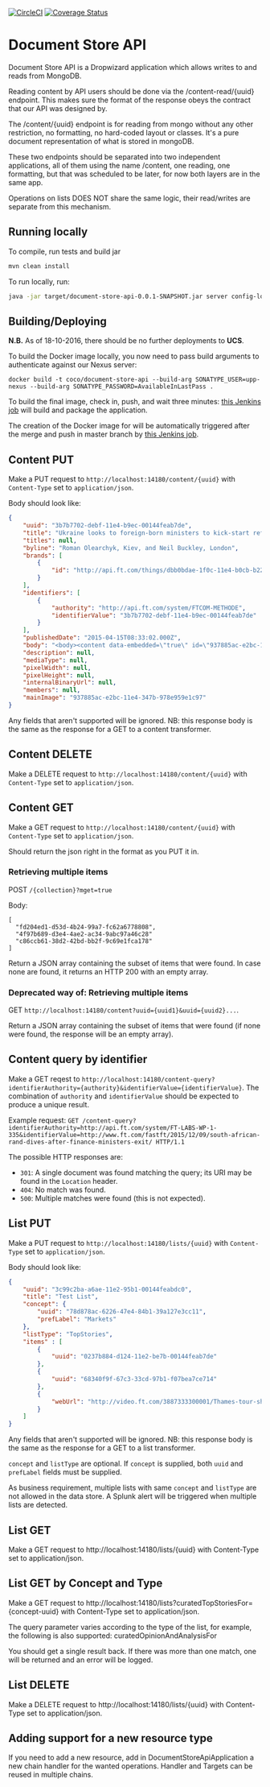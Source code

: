[![CircleCI](https://circleci.com/gh/Financial-Times/document-store-api.svg?style=svg)](https://circleci.com/gh/Financial-Times/document-store-api) [![Coverage Status](https://coveralls.io/repos/github/Financial-Times/document-store-api/badge.svg)](https://coveralls.io/github/Financial-Times/document-store-api)

# Document Store API

Document Store API is a Dropwizard application which allows writes to and reads from MongoDB.

Reading content by API users should be done via the /content-read/{uuid} endpoint. This makes sure the format of the response obeys the contract that our API was designed by.

The /content/{uuid} endpoint is for reading from mongo without any other restriction, no formatting, no hard-coded layout or classes. It's a pure document representation of what is stored in mongoDB.

These two endpoints should be separated into two independent applications, all of them using the name /content, one reading, one formatting, but that was scheduled to be later, for now both layers are in the same app.

Operations on lists DOES NOT share the same logic, their read/writes are separate from this mechanism.

## Running locally

To compile, run tests and build jar

```sh
mvn clean install
```

To run locally, run:

```sh
java -jar target/document-store-api-0.0.1-SNAPSHOT.jar server config-local.yml
```

## Building/Deploying

**N.B.** As of 18-10-2016, there should be no further deployments to **UCS**.

To build the Docker image locally, you now need to pass build arguments to authenticate against our Nexus server:

    docker build -t coco/document-store-api --build-arg SONATYPE_USER=upp-nexus --build-arg SONATYPE_PASSWORD=AvailableInLastPass .

To build the final image, check in, push, and wait three minutes: [this Jenkins job](http://ftjen06609-lvpr-uk-p:8181/job/document-store-api/) will build and package the application.

The creation of the Docker image for will be automatically triggered after the merge and push in master branch by [this Jenkins job](http://ftaps116-lvpr-uk-d:8080/job/document-store-api/).

## Content PUT

Make a PUT request to `http://localhost:14180/content/{uuid}` with `Content-Type` set to `application/json`.

Body should look like:

```json
{
    "uuid": "3b7b7702-debf-11e4-b9ec-00144feab7de",
    "title": "Ukraine looks to foreign-born ministers to kick-start reform",
    "titles": null,
    "byline": "Roman Olearchyk, Kiev, and Neil Buckley, London",
    "brands": [
        {
            "id": "http://api.ft.com/things/dbb0bdae-1f0c-11e4-b0cb-b2227cce2b54"
        }
    ],
    "identifiers": [
        {
            "authority": "http://api.ft.com/system/FTCOM-METHODE",
            "identifierValue": "3b7b7702-debf-11e4-b9ec-00144feab7de"
        }
    ],
    "publishedDate": "2015-04-15T08:33:02.000Z",
    "body": "<body><content data-embedded=\"true\" id=\"937885ac-e2bc-11e4-347b-978e959e1c97\" type=\"http://www.ft.com/ontology/content/ImageSet\"></content><p>Late last year, US-born Natalie Jaresko was in the Kiev office of the investment firm she founded in 2006 when headhunters came to call. Within days she was named as finance minister of war-torn country.</p></body>",
    "description": null,
    "mediaType": null,
    "pixelWidth": null,
    "pixelHeight": null,
    "internalBinaryUrl": null,
    "members": null,
    "mainImage": "937885ac-e2bc-11e4-347b-978e959e1c97"
}
```

Any fields that aren't supported will be ignored. NB: this response body is the same as the response for a GET to a content transformer.

## Content DELETE

Make a DELETE request to `http://localhost:14180/content/{uuid}` with `Content-Type` set to `application/json`.

## Content GET

Make a GET request to `http://localhost:14180/content/{uuid}` with `Content-Type` set to `application/json`.

Should return the json right in the format as you PUT it in.

### Retrieving multiple items

POST `/{collection}?mget=true`

Body:

```
[
  "fd204ed1-d53d-4b24-99a7-fc62a6778808",
  "4f97b689-d3e4-4ae2-ac34-9abc97a46c28"
  "c86ccb61-38d2-42bd-bb2f-9c69e1fca178"
]
```

Return a JSON array containing the subset of items that were found. In case none are found, it returns an HTTP 200 with an empty array.

### Deprecated way of: Retrieving multiple items

GET `http://localhost:14180/content?uuid={uuid1}&uuid={uuid2}...`.

Return a JSON array containing the subset of items that were found (if none were found, the response will be an empty array).

## Content query by identifier

Make a GET reqest to `http://localhost:14180/content-query?identifierAuthority={authority}&identifierValue={identifierValue}`. The combination of `authority` and `identifierValue` should be expected to produce a unique result.

Example request:
`GET /content-query?identifierAuthority=http://api.ft.com/system/FT-LABS-WP-1-335&identifierValue=http://www.ft.com/fastft/2015/12/09/south-african-rand-dives-after-finance-ministers-exit/ HTTP/1.1`

The possible HTTP responses are:
* `301`: A single document was found matching the query; its URI may be found in the `Location` header.
* `404`: No match was found.
* `500`: Multiple matches were found (this is not expected).

## List PUT

Make a PUT request to `http://localhost:14180/lists/{uuid}` with `Content-Type` set to `application/json`.

Body should look like:

```json
{
    "uuid": "3c99c2ba-a6ae-11e2-95b1-00144feabdc0",
    "title": "Test List",
    "concept": {
        "uuid": "78d878ac-6226-47e4-84b1-39a127e3cc11",
        "prefLabel": "Markets"
    },
    "listType": "TopStories",
    "items" : [
        {
            "uuid": "0237b884-d124-11e2-be7b-00144feab7de"
        },
        {
            "uuid": "68340f9f-67c3-33cd-97b1-f07bea7ce714"
        },
        {
            "webUrl": "http://video.ft.com/3887333300001/Thames-tour-shows-changing-London-skyline/life-and-arts"
        }
    ]
}
```

Any fields that aren't supported will be ignored. NB: this response body is the same as the response for a GET to a list transformer.

`concept` and `listType` are optional. If `concept` is supplied, both `uuid` and `prefLabel` fields must be supplied.

As business requirement, multiple lists with same `concept` and `listType` are not allowed in the data store.
A Splunk alert will be triggered when multiple lists are detected.

## List GET

Make a GET request to http://localhost:14180/lists/{uuid} with Content-Type set to application/json.

## List GET by Concept and Type

Make a GET request to http://localhost:14180/lists?curatedTopStoriesFor={concept-uuid} with Content-Type set to application/json.

The query parameter varies according to the type of the list, for example, the following is also supported: curatedOpinionAndAnalysisFor

You should get a single result back. If there was more than one match, one will be returned and an error will be logged.

## List DELETE

Make a DELETE request to http://localhost:14180/lists/{uuid} with Content-Type set to application/json.

## Adding support for a new resource type

If you need to add a new resource, add in DocumentStoreApiApplication a new chain handler for the wanted operations.
Handler and Targets can be reused in multiple chains.
